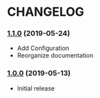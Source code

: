 CHANGELOG
=========

### [1.1.0](https://github.com/webeweb/haveibeenpwned-bundle/tree/v1.1.0) (2019-05-24)

- Add Configuration
- Reorganize documentation

### [1.0.0](https://github.com/webeweb/haveibeenpwned-bundle/tree/v1.0.0) (2019-05-13)

- Initial release
